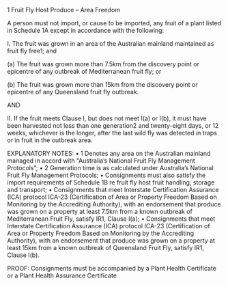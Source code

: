 1
Fruit Fly Host Produce – Area Freedom

A person must not import, or cause to be imported, any fruit of a plant listed in Schedule
1A except in accordance with the following:

I.
The fruit was grown in an area of the Australian mainland maintained as fruit fly
free1; and

(a)
The fruit was grown more than 7.5km from the discovery point or epicentre of
any outbreak of Mediterranean fruit fly; or

(b)
The fruit was grown more than 15km from the discovery point or epicentre of
any Queensland fruit fly outbreak.

AND

II.
If the fruit meets Clause I, but does not meet I(a) or I(b), it must have been
harvested not less than one generation2 and twenty-eight days, or 12 weeks,
whichever is the longer, after the last wild fly was detected in traps or in fruit in the
outbreak area.

EXPLANATORY NOTES:
•
1 Denotes any area on the Australian mainland managed in accord with “Australia’s
National Fruit Fly Management Protocols”;
•
2 Generation time is as calculated under Australia’s National Fruit Fly Management
Protocols;
•
Consignments must also satisfy the import requirements of Schedule 1B re fruit fly
host fruit handling, storage and transport;
•
Consignments that meet Interstate Certification Assurance (ICA) protocol ICA-23
(Certification of Area or Property Freedom Based on Monitoring by the Accrediting
Authority), with an endorsement that produce was grown on a property at least
7.5km from a known outbreak of Mediterranean Fruit Fly, satisfy IR1, Clause I(a);
•
Consignments that meet Interstate Certification Assurance (ICA) protocol ICA-23
(Certification of Area or Property Freedom Based on Monitoring by the Accrediting
Authority), with an endorsement that produce was grown on a property at least 15km
from a known outbreak of Queensland Fruit Fly, satisfy IR1, Clause I(b).

PROOF:
Consignments must be accompanied by a Plant Health Certificate or a
Plant Health Assurance Certificate
